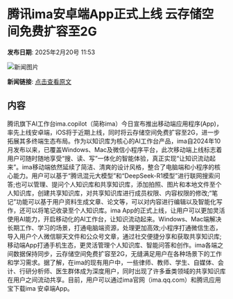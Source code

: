 # 腾讯ima安卓端App正式上线  云存储空间免费扩容至2G

**发布日期**: 2025年2月20号 11:53

![新闻图片](https://pic.chinaz.com/picmap/thumb/201811151633427149_4.jpg)

**新闻链接**: [点击查看原文](https://www.aibase.com/zh/news/15553)

## 内容

腾讯旗下AI工作台ima.copilot（简称ima）今日宣布推出移动端应用程序(App)，率先上线安卓端，iOS将于近期上线，同时将云存储空间免费扩容至2G，进一步拓展其多终端生态布局。作为以知识库为核心的AI工作台产品，ima自2024年10月发布以来，已覆盖Windows、Mac及微信小程序平台，此次移动端上线标志着用户可随时随地享受“搜、读、写”一体化的智能体验，真正实现“让知识流动起来”。ima移动端依然延续了简洁、清爽的设计风格，整合了电脑端和小程序的核心能力。用户可以基于“腾讯混元大模型”和“DeepSeek-R1模型”进行联网搜索问答;也可以管理、提问个人知识库和共享知识库，添加拍照、图片和本地文件至个人知识库，创建共享知识库，对共享知识库进行成员权限、内容权限的修改;“笔记”功能可以基于用户资料生成文章、论文等，可以对内容进行编辑以及智能化写作，还可以将笔记收录至个人知识库。ima App的正式上线，让用户可以更加灵活使用AI能力，开启移动化的AI工作台，让知识流动起来。Windows、Mac端解决长期工作、学习的场景，打通电脑端资源，处理更加高效;小程序打通微信生态，导入用户个人微信聊天文件和公众号文章，通过社交便捷分享和获取共享知识库;移动端App打通手机生态，更灵活管理个人知识库、智能问答和创作。ima各端之间数据保持同步，云存储空间免费扩容至2G，无缝满足用户在各种场景下的工作和学习需求。据了解，在ima的现有用户中，一些律师、教师、学生、自媒体、会计、行研分析师、医生群体成为深度用户，同时出现了许多垂类领域的共享知识库在用户之间流动共享。目前，用户可以通过ima官网（ima.qq.com）和腾讯应用宝下载ima 安卓端App。
